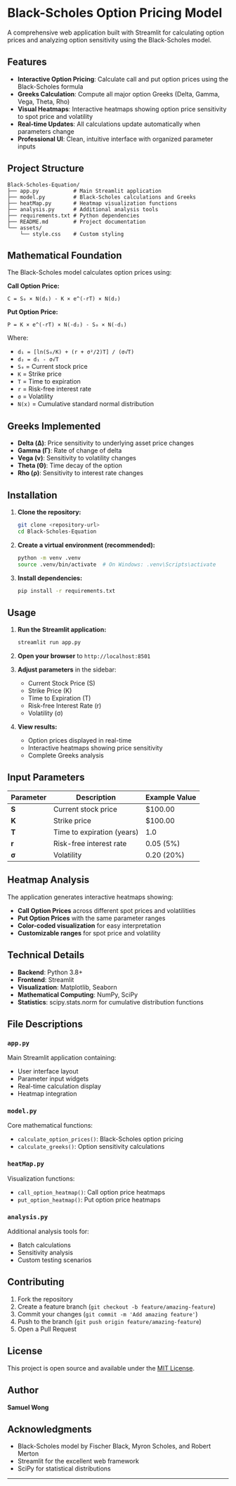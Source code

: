 # Black-Scholes Option Pricing Model

A comprehensive web application built with Streamlit for calculating option prices and analyzing option sensitivity using the Black-Scholes model.

## Features

- **Interactive Option Pricing**: Calculate call and put option prices using the Black-Scholes formula
- **Greeks Calculation**: Compute all major option Greeks (Delta, Gamma, Vega, Theta, Rho)
- **Visual Heatmaps**: Interactive heatmaps showing option price sensitivity to spot price and volatility
- **Real-time Updates**: All calculations update automatically when parameters change
- **Professional UI**: Clean, intuitive interface with organized parameter inputs

## Project Structure

```
Black-Scholes-Equation/
├── app.py           # Main Streamlit application
├── model.py         # Black-Scholes calculations and Greeks
├── heatMap.py       # Heatmap visualization functions
├── analysis.py      # Additional analysis tools
├── requirements.txt # Python dependencies
├── README.md        # Project documentation
└── assets/
    └── style.css    # Custom styling
```

## Mathematical Foundation

The Black-Scholes model calculates option prices using:

**Call Option Price:**
```
C = S₀ × N(d₁) - K × e^(-rT) × N(d₂)
```

**Put Option Price:**
```
P = K × e^(-rT) × N(-d₂) - S₀ × N(-d₁)
```

Where:
- `d₁ = [ln(S₀/K) + (r + σ²/2)T] / (σ√T)`
- `d₂ = d₁ - σ√T`
- `S₀` = Current stock price
- `K` = Strike price
- `T` = Time to expiration
- `r` = Risk-free interest rate
- `σ` = Volatility
- `N(x)` = Cumulative standard normal distribution

## Greeks Implemented

- **Delta (Δ)**: Price sensitivity to underlying asset price changes
- **Gamma (Γ)**: Rate of change of delta
- **Vega (ν)**: Sensitivity to volatility changes
- **Theta (Θ)**: Time decay of the option
- **Rho (ρ)**: Sensitivity to interest rate changes

## Installation

1. **Clone the repository:**
   ```bash
   git clone <repository-url>
   cd Black-Scholes-Equation
   ```

2. **Create a virtual environment (recommended):**
   ```bash
   python -m venv .venv
   source .venv/bin/activate  # On Windows: .venv\Scripts\activate
   ```

3. **Install dependencies:**
   ```bash
   pip install -r requirements.txt
   ```

## Usage

1. **Run the Streamlit application:**
   ```bash
   streamlit run app.py
   ```

2. **Open your browser** to `http://localhost:8501`

3. **Adjust parameters** in the sidebar:
   - Current Stock Price (S)
   - Strike Price (K)
   - Time to Expiration (T)
   - Risk-free Interest Rate (r)
   - Volatility (σ)

4. **View results:**
   - Option prices displayed in real-time
   - Interactive heatmaps showing price sensitivity
   - Complete Greeks analysis

## Input Parameters

| Parameter | Description | Example Value |
|-----------|-------------|---------------|
| **S** | Current stock price | $100.00 |
| **K** | Strike price | $100.00 |
| **T** | Time to expiration (years) | 1.0 |
| **r** | Risk-free interest rate | 0.05 (5%) |
| **σ** | Volatility | 0.20 (20%) |

## Heatmap Analysis

The application generates interactive heatmaps showing:
- **Call Option Prices** across different spot prices and volatilities
- **Put Option Prices** with the same parameter ranges
- **Color-coded visualization** for easy interpretation
- **Customizable ranges** for spot price and volatility

## Technical Details

- **Backend**: Python 3.8+
- **Frontend**: Streamlit
- **Visualization**: Matplotlib, Seaborn
- **Mathematical Computing**: NumPy, SciPy
- **Statistics**: scipy.stats.norm for cumulative distribution functions

## File Descriptions

### `app.py`
Main Streamlit application containing:
- User interface layout
- Parameter input widgets
- Real-time calculation display
- Heatmap integration

### `model.py`
Core mathematical functions:
- `calculate_option_prices()`: Black-Scholes option pricing
- `calculate_greeks()`: Option sensitivity calculations

### `heatMap.py`
Visualization functions:
- `call_option_heatmap()`: Call option price heatmaps
- `put_option_heatmap()`: Put option price heatmaps

### `analysis.py`
Additional analysis tools for:
- Batch calculations
- Sensitivity analysis
- Custom testing scenarios

## Contributing

1. Fork the repository
2. Create a feature branch (`git checkout -b feature/amazing-feature`)
3. Commit your changes (`git commit -m 'Add amazing feature'`)
4. Push to the branch (`git push origin feature/amazing-feature`)
5. Open a Pull Request

## License

This project is open source and available under the [MIT License](LICENSE).

## Author

**Samuel Wong**

## Acknowledgments

- Black-Scholes model by Fischer Black, Myron Scholes, and Robert Merton
- Streamlit for the excellent web framework
- SciPy for statistical distributions

---